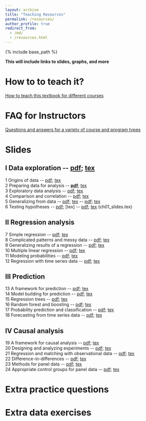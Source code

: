 ```yaml
---
layout: archive
title: "Teaching Resources"
permalink: /resources/
author_profile: true
redirect_from:
  - /md/
  - /resources.html
---
```


{% include base_path %}

**This will include links to slides, graphs, and more**


# How to to teach it?
[How to teach this textbook for different courses](/teaching-guide/)


# FAQ for Instructors
[Questions and answers for a variety of course and program types](/instructor-faq/)

# Slides
 
## I Data exploration  -- [pdf](ch01_slides.pdf); [tex](ch01_slides.tex)  
1 Origins of data  -- [pdf](/files/ch01-slides.pdf); [tex](/files/ch01-slides.tex)    
2 Preparing data for analysis -- [**pdf**](/files/ch02-slides.pdf); [tex](/files/ch02-slides.tex)     
3 Exploratory data analysis -- [pdf](ch01_slides.pdf); [tex](ch01_slides.tex)  
4 Comparison and correlation -- [pdf](ch01_slides.pdf); [tex](ch01_slides.tex)  
5 Generalizing from data -- [pdf](ch01_slides.pdf); [tex](ch01_slides.tex)    -- [pdf](ch01_slides.pdf); [tex](ch01_slides.tex)  
6 Testing hypotheses -- [pdf](ch01_slides.pdf); [tex]  -- [pdf](ch01_slides.pdf); [tex](ch01_slides.tex)  (ch01_slides.tex)  

## II Regression analysis
7 Simple regression  -- [pdf](ch01_slides.pdf); [tex](ch01_slides.tex)  
8 Complicated patterns and messy data  -- [pdf](ch01_slides.pdf); [tex](ch01_slides.tex)  
9 Generalizing results of a regression  -- [pdf](ch01_slides.pdf); [tex](ch01_slides.tex)  
10 Multiple linear regression  -- [pdf](ch01_slides.pdf); [tex](ch01_slides.tex)  
11 Modeling probabilities  -- [pdf](ch01_slides.pdf); [tex](ch01_slides.tex)  
12 Regression with time series data  -- [pdf](ch01_slides.pdf); [tex](ch01_slides.tex)  

## III Prediction
13 A framework for prediction  -- [pdf](ch01_slides.pdf); [tex](ch01_slides.tex)  
14 Model building for prediction  -- [pdf](ch01_slides.pdf); [tex](ch01_slides.tex)  
15 Regression trees  -- [pdf](ch01_slides.pdf); [tex](ch01_slides.tex)  
16 Random forest and boosting  -- [pdf](ch01_slides.pdf); [tex](ch01_slides.tex)  
17 Probability prediction and classification  -- [pdf](ch01_slides.pdf); [tex](ch01_slides.tex)  
18 Forecasting from time series data  -- [pdf](ch01_slides.pdf); [tex](ch01_slides.tex)  

## IV Causal analysis
19 A framework for causal analysis  -- [pdf](ch01_slides.pdf); [tex](ch01_slides.tex)  
20 Designing and analyzing experiments  -- [pdf](ch01_slides.pdf); [tex](ch01_slides.tex)  
21 Regression and matching with observational data  -- [pdf](ch01_slides.pdf); [tex](ch01_slides.tex)  
22 Difference-in-differences  -- [pdf](ch01_slides.pdf); [tex](ch01_slides.tex)  
23 Methods for panel data  -- [pdf](ch01_slides.pdf); [tex](ch01_slides.tex)  
24 Appropriate control groups for panel data  -- [pdf](ch01_slides.pdf); [tex](ch01_slides.tex)  


# Extra practice questions



# Extra data exercises

